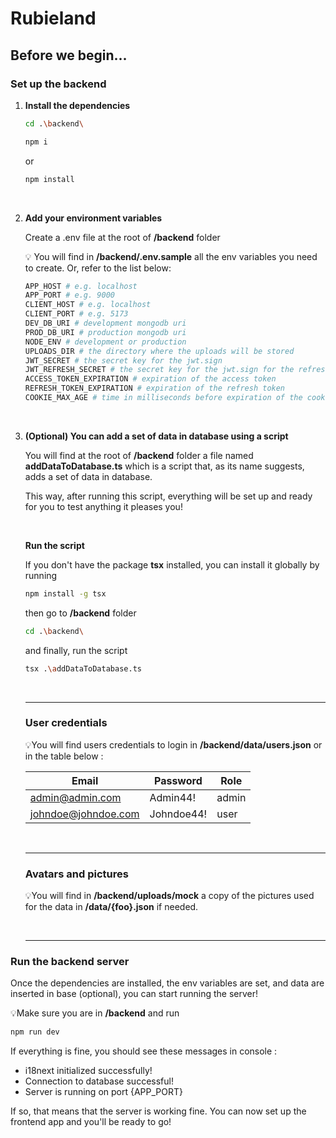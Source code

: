 # Rubieland

## Before we begin...

### Set up the backend

1. **Install the dependencies**

   ```bash
   cd .\backend\
   ```

   ```bash
   npm i
   ```

   or

   ```bash
   npm install
   ```

   <br>

2. **Add your environment variables**

   Create a .env file at the root of **/backend** folder

   💡 You will find in **/backend/.env.sample** all the env variables you need to create. Or, refer to the list below:

   ```pl
   APP_HOST # e.g. localhost
   APP_PORT # e.g. 9000
   CLIENT_HOST # e.g. localhost
   CLIENT_PORT # e.g. 5173
   DEV_DB_URI # development mongodb uri
   PROD_DB_URI # production mongodb uri
   NODE_ENV # development or production
   UPLOADS_DIR # the directory where the uploads will be stored
   JWT_SECRET # the secret key for the jwt.sign
   JWT_REFRESH_SECRET # the secret key for the jwt.sign for the refresh token
   ACCESS_TOKEN_EXPIRATION # expiration of the access token
   REFRESH_TOKEN_EXPIRATION # expiration of the refresh token
   COOKIE_MAX_AGE # time in milliseconds before expiration of the cookie. e.g.: "3600000" = 1 hour (3.600.000 milliseconds)
   ```

<br>

3. **(Optional) You can add a set of data in database using a script**

   You will find at the root of **/backend** folder a file named **addDataToDatabase.ts** which is a script that, as its name suggests, adds a set of data in database.

   This way, after running this script, everything will be set up and ready for you to test anything it pleases you!

    <br>

   **Run the script**

   If you don't have the package **tsx** installed, you can install it globally by running

   ```bash
   npm install -g tsx
   ```

   then go to **/backend** folder

   ```bash
   cd .\backend\
   ```

   and finally, run the script

   ```bash
   tsx .\addDataToDatabase.ts
   ```

    <br>

   ***

   ### User credentials

   💡You will find users credentials to login in **/backend/data/users.json** or in the table below :

   | Email               | Password   | Role  |
   | ------------------- | ---------- | ----- |
   | admin@admin.com     | Admin44!   | admin |
   | johndoe@johndoe.com | Johndoe44! | user  |

    <br>

   ***

   ### Avatars and pictures

   💡You will find in **/backend/uploads/mock** a copy of the pictures used for the data in **/data/{foo}.json** if needed.

    <br>

   ***

### Run the backend server

Once the dependencies are installed, the env variables are set, and data are inserted in base (optional), you can start running the server!

💡Make sure you are in **/backend** and run

```bash
npm run dev
```

If everything is fine, you should see these messages in console :

- i18next initialized successfully!
- Connection to database successful!
- Server is running on port {APP_PORT}</u></strong>

If so, that means that the server is working fine. You can now set up the frontend app and you'll be ready to go!
